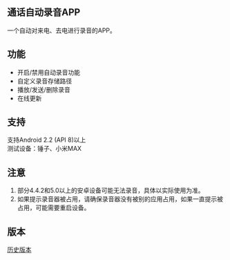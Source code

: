 ## 通话自动录音APP

一个自动对来电、去电进行录音的APP。

## 功能

* 开启/禁用自动录音功能
* 自定义录音存储路径
* 播放/发送/删除录音
* 在线更新

## 支持

支持Android 2.2 (API 8)以上  
测试设备：锤子、小米MAX

## 注意

1. 部分4.4.2和5.0以上的安卓设备可能无法录音，具体以实际使用为准。
2. 如果提示录音器被占用，请确保录音器没有被别的应用占用，如果一直提示被占用，可能需要重启设备。

## 版本
[历史版本](https://github.com/jokinkuang/CallRecorder/releases)
